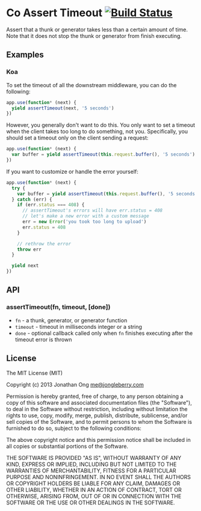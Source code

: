 # Co Assert Timeout [![Build Status](https://travis-ci.org/cojs/assert-timeout.png)](https://travis-ci.org/cojs/assert-timeout)

Assert that a thunk or generator takes less than a certain amount of time.
Note that it does not stop the thunk or generator from finish executing.

## Examples

### Koa

To set the timeout of all the downstream middleware, you can do the following:

```js
app.use(function* (next) {
  yield assertTimeout(next, '5 seconds')
})
```

However, you generally don't want to do this.
You only want to set a timeout when the client takes too long to do something,
not you.
Specifically, you should set a timeout only on the client sending a request:

```js
app.use(function* (next) {
  var buffer = yield assertTimeout(this.request.buffer(), '5 seconds')
})
```

If you want to customize or handle the error yourself:

```js
app.use(function* (next) {
  try {
    var buffer = yield assertTimeout(this.request.buffer(), '5 seconds')
  } catch (err) {
    if (err.status === 408) {
      // assertTimeout's errors will have err.status = 408
      // let's make a new error with a custom message
      err = new Error('you took too long to upload')
      err.status = 408
    }

    // rethrow the error
    throw err
  }

  yield next
})
```

## API

### assertTimeout(fn, timeout, [done])

- `fn` - a thunk, generator, or generator function
- `timeout` - timeout in milliseconds integer or a string
- `done` - optional callback called only when `fn` finishes executing after the timeout error is thrown

## License

The MIT License (MIT)

Copyright (c) 2013 Jonathan Ong me@jongleberry.com

Permission is hereby granted, free of charge, to any person obtaining a copy
of this software and associated documentation files (the "Software"), to deal
in the Software without restriction, including without limitation the rights
to use, copy, modify, merge, publish, distribute, sublicense, and/or sell
copies of the Software, and to permit persons to whom the Software is
furnished to do so, subject to the following conditions:

The above copyright notice and this permission notice shall be included in
all copies or substantial portions of the Software.

THE SOFTWARE IS PROVIDED "AS IS", WITHOUT WARRANTY OF ANY KIND, EXPRESS OR
IMPLIED, INCLUDING BUT NOT LIMITED TO THE WARRANTIES OF MERCHANTABILITY,
FITNESS FOR A PARTICULAR PURPOSE AND NONINFRINGEMENT. IN NO EVENT SHALL THE
AUTHORS OR COPYRIGHT HOLDERS BE LIABLE FOR ANY CLAIM, DAMAGES OR OTHER
LIABILITY, WHETHER IN AN ACTION OF CONTRACT, TORT OR OTHERWISE, ARISING FROM,
OUT OF OR IN CONNECTION WITH THE SOFTWARE OR THE USE OR OTHER DEALINGS IN
THE SOFTWARE.